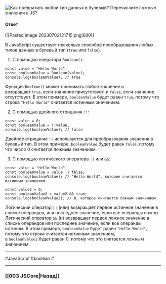 ![Как превратить любой тип данных в булевый? Перечислите ложные значения в JS?](https://youtu.be/CjdCxxqObaM?t=368)

#### Ответ

![[Pasted image 20230702121715.png|600]]

В JavaScript существует несколько способов преобразования любых типов данных в булевый тип (`true` или `false`).

1. С помощью оператора `Boolean()`:

```
const value = "Hello World";
const booleanValue = Boolean(value);
console.log(booleanValue); // true
```

Функция `Boolean()` может принимать любое значение и возвращает `true`, если значение присутствует, и `false`, если значение отсутствует. В этом примере, `booleanValue` будет равен `true`, потому что строка `"Hello World"` считается истинным значением.

2. С помощью двойного отрицания `!!`:

```
const value = 0;
const booleanValue = !!value;
console.log(booleanValue); // false
```

Двойное отрицание `!!` используется для преобразования значения в булевый тип. В этом примере, `booleanValue` будет равен `false`, потому что число 0 считается ложным значением.

3. С помощью логического оператора `||` или `&&`:

```
const value = "Hello World";
const booleanValue = value || false;
console.log(booleanValue); // "Hello World", которое считается истинным значением

const value2 = 0;
const booleanValue2 = value2 && true;
console.log(booleanValue2); // 0, которое считается ложным значением
```

Логический оператор `||` (или) возвращает первое истинное значение в списке операндов, или последнее значение, если все операнды ложны. Логический оператор `&&` (и) возвращает первое ложное значение в списке операндов или последнее значение, если все операнды истинны. В этом примере, `booleanValue` будет равен `"Hello World"`, потому что строка считается истинным значением, а `booleanValue2` будет равен 0, потому что это считается ложным значением.

___
#JavaScript #boolean #

___

### [[003 JSCore|Назад]]